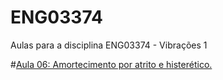 # ENG03374
Aulas para a disciplina ENG03374 - Vibrações 1

#[Aula 06: Amortecimento por atrito e histerético.](https://nbviewer.org/github/danielbmmatos/ENG03374/blob/main/Amortecimento%20por%20atrito.ipynb)
